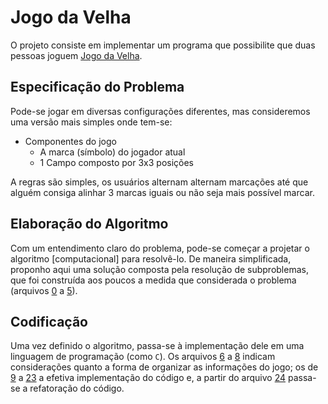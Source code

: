 Jogo da Velha
=============

O projeto consiste em implementar um programa que possibilite que duas pessoas joguem [Jogo da Velha](https://pt.wikipedia.org/wiki/Jogo_da_velha).

Especificação do Problema
-------------------------

Pode-se jogar em diversas configurações diferentes, mas consideremos uma versão mais simples onde tem-se:

* Componentes do jogo
  * A marca (símbolo) do jogador atual
  * 1 Campo composto por 3x3 posições

A regras são simples, os usuários alternam alternam marcações até que alguém consiga alinhar 3 marcas iguais ou não seja mais possível marcar.

Elaboração do Algoritmo
-----------------------

Com um entendimento claro do problema, pode-se começar a projetar o algoritmo [computacional] para resolvê-lo. De maneira simplificada, proponho aqui uma solução composta pela resolução de subproblemas, que foi construída aos poucos a medida que considerada o problema (arquivos [0](00-jogo_da_velha.c) a [5](05-jogo_da_velha.c)).

Codificação
-----------

Uma vez definido o algoritmo, passa-se à implementação dele em uma linguagem de programação (como ```C```). Os arquivos [6](06-jogo_da_velha.c) a [8](08-jogo_da_velha.c) indicam considerações quanto a forma de organizar as informações do jogo; os de [9](09-jogo_da_velha.c) a [23](23-jogo_da_velha.c) a efetiva implementação do código e, a partir do arquivo [24](24-jogo_da_velha.c) passa-se a refatoração do código.